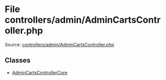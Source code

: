 File controllers/admin/AdminCartsController.php
=========

Source: [controllers/admin/AdminCartsController.php](https://github.com/PrestaShop/PrestaShop/blob/1.6.0.1/controllers/admin/AdminCartsController.php)


Classes
-------

* [AdminCartsControllerCore](class.AdminCartsControllerCore.md)

